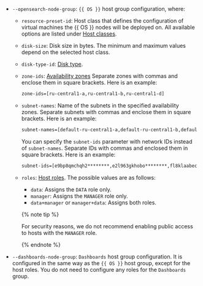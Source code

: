 * `--opensearch-node-group`: `{{ OS }}` host group configuration, where:

   * `resource-preset-id`: Host class that defines the configuration of virtual machines the {{ OS }} nodes will be deployed on. All available options are listed under [Host classes](../../managed-opensearch/concepts/instance-types.md).
   * `disk-size`: Disk size in bytes. The minimum and maximum values depend on the selected host class.
   * `disk-type-id`: [Disk type](../../managed-opensearch/concepts/storage.md).
   * `zone-ids`: [Availability zones](../../overview/concepts/geo-scope.md) Separate zones with commas and enclose them in square brackets. Here is an example:

      ```bash
      zone-ids=[ru-central1-a,ru-central1-b,ru-central1-d]
      ```

   * `subnet-names`: Name of the subnets in the specified availability zones. Separate subnets with commas and enclose them in square brackets. Here is an example:

      ```bash
      subnet-names=[default-ru-central1-a,default-ru-central1-b,default-ru-central1-d]
      ```

      You can specify the `subnet-ids` parameter with network IDs instead of `subnet-names`. Separate IDs with commas and enclosed them in square brackets. Here is an example:

      ```bash
      subnet-ids=[e9bp8qmchqh2********,e2l963gkhobo********,fl8klaabecc3********]
      ```

   * `roles`: [Host roles](../../managed-opensearch/concepts/host-roles.md). The possible values are as follows:

      * `data`: Assigns the `DATA` role only.
      * `manager`: Assigns the `MANAGER` role only.
      * `data+manager` or `manager+data`: Assigns both roles.

      {% note tip %}

      For security reasons, we do not recommend enabling public access to hosts with the `MANAGER` role.

      {% endnote %}

* `--dashboards-node-group`: `Dashboards` host group configuration. It is configured in the same way as the `{{ OS }}` host group, except for the host roles. You do not need to configure any roles for the `Dashboards` group.
